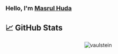 ### Hello,  I'm [Masrul Huda]()




## &#x1f4c8; GitHub Stats

<p align="center"><img align="center" src="https://github-readme-stats.vercel.app/api/top-langs?username=masrul&show_icons=true&locale=en&layout=compact&theme=radical" alt="vaulstein" /></p>

 
 <!-- <p><img align="center" src="https://github-readme-streak-stats.herokuapp.com/?user=masrul&theme=radical" alt="masrul" /></p> -->
 
